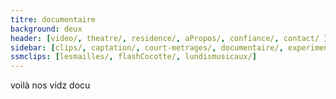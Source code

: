 ```yaml
---
titre: documentaire
background: deux
header: [video/, theatre/, residence/, aPropos/, confiance/, contact/ ]
sidebar: [clips/, captation/, court-metrages/, documentaire/, experimental/, trailer/, ssmclips]
ssmclips: [lesmailles/, flashCocotte/, lundismusicaux/]
---
```


voilà nos vidz docu